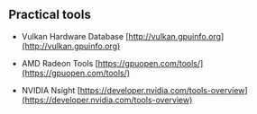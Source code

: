 ## Practical tools

- Vulkan Hardware Database [http://vulkan.gpuinfo.org](http://vulkan.gpuinfo.org)

- AMD Radeon Tools [https://gpuopen.com/tools/](https://gpuopen.com/tools/)
- NVIDIA Nsight [https://developer.nvidia.com/tools-overview](https://developer.nvidia.com/tools-overview)
